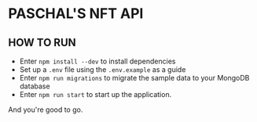 # PASCHAL'S NFT API

## HOW TO RUN
- Enter `npm install --dev` to install dependencies
- Set up a `.env` file using the `.env.example` as a guide
- Enter `npm run migrations` to migrate the sample data to your MongoDB database
- Enter `npm run start` to start up the application.

And you're good to go.